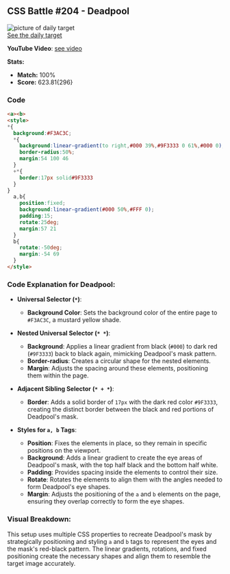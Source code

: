 ## CSS Battle #204 - Deadpool
![picture of daily target](./images/#204.png)  
[See the daily target](https://cssbattle.dev/play/204)


**YouTube Video**: [see video](https://www.youtube.com/watch?v=dvnVxfKjqGU)

**Stats:**

- **Match:** 100%
- **Score:** 623.81{296}

### Code

```html
<a><b>
<style>
*{
  background:#F3AC3C;
  *{
    background:linear-gradient(to right,#000 39%,#9F3333 0 61%,#000 0);
    border-radius:50%;
    margin:54 100 46
  }
  +*{
    border:17px solid#9F3333
  }
}
  a,b{
    position:fixed;
    background:linear-gradient(#000 50%,#FFF 0);
    padding:15;
    rotate:25deg;
    margin:57 21
  }
  b{
    rotate:-50deg;
    margin:-54 69
  }
</style>
```

### Code Explanation for Deadpool:

- **Universal Selector (`*`)**:
  - **Background Color**: Sets the background color of the entire page to `#F3AC3C`, a mustard yellow shade.

- **Nested Universal Selector (`* *`)**:
  - **Background**: Applies a linear gradient from black (`#000`) to dark red (`#9F3333`) back to black again, mimicking Deadpool's mask pattern.
  - **Border-radius**: Creates a circular shape for the nested elements.
  - **Margin**: Adjusts the spacing around these elements, positioning them within the page.
  
- **Adjacent Sibling Selector (`* + *`)**:
  - **Border**: Adds a solid border of `17px` with the dark red color `#9F3333`, creating the distinct border between the black and red portions of Deadpool's mask.

- **Styles for `a, b` Tags**:
  - **Position**: Fixes the elements in place, so they remain in specific positions on the viewport.
  - **Background**: Adds a linear gradient to create the eye areas of Deadpool's mask, with the top half black and the bottom half white.
  - **Padding**: Provides spacing inside the elements to control their size.
  - **Rotate**: Rotates the elements to align them with the angles needed to form Deadpool's eye shapes.
  - **Margin**: Adjusts the positioning of the `a` and `b` elements on the page, ensuring they overlap correctly to form the eye shapes.

### Visual Breakdown:

This setup uses multiple CSS properties to recreate Deadpool's mask by strategically positioning and styling `a` and `b` tags to represent the eyes and the mask's red-black pattern. The linear gradients, rotations, and fixed positioning create the necessary shapes and align them to resemble the target image accurately.